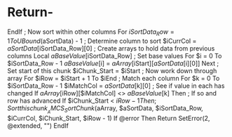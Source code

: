 # Return-
EndIf     ; Now sort within other columns     For $iSortData_Row = 1 To UBound($aSortData) - 1         ; Determine column to sort         $iCurrCol = $aSortData[$iSortData_Row][0]         ; Create arrays to hold data from previous columns         Local $aBaseValue[$iSortData_Row]         ; Set base values         For $i = 0 To $iSortData_Row - 1             $aBaseValue[$i] = $aArray[$iStart][$aSortData[$i][0]]         Next         ; Set start of this chunk         $iChunk_Start = $iStart         ; Now work down through array         For $iRow = $iStart + 1 To $iEnd             ; Match each column             For $k = 0 To $iSortData_Row - 1                 $iMatchCol = $aSortData[$k][0]                 ; See if value in each has changed                 If $aArray[$iRow][$iMatchCol] &lt;> $aBaseValue[$k] Then                     ; If so and row has advanced                     If $iChunk_Start &lt; $iRow - 1 Then                         ; Sort this chunk                         __AMCS_SortChunk($aArray, $aSortData, $iSortData_Row, $iCurrCol, $iChunk_Start, $iRow - 1)                         If @error Then                             Return SetError(2, @extended, "")                         EndIf
